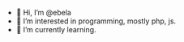 - 👋 Hi, I’m @ebela
- 👀 I’m interested in programming, mostly php, js.
- 🌱 I’m currently learning.

<!---
- 💞️ I’m looking to collaborate on ...
- 📫 How to reach me ...
ebela/ebela is a ✨ special ✨ repository because its `README.md` (this file) appears on your GitHub profile.
You can click the Preview link to take a look at your changes.
--->
